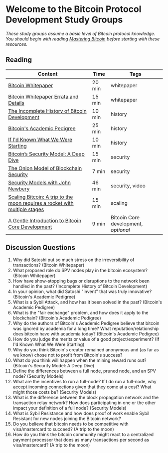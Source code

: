 # Welcome to the Bitcoin Protocol Development Study Groups

*These study groups assume a basic level of Bitcoin protocol knowledge. You should begin with reading [Mastering Bitcoin](https://github.com/bitcoinbook/bitcoinbook) before starting with these resources.*

## Reading

| Content                                                                                       | Time  | Tags                    |
|-----------------------------------------------------------------------------------------------|-------|-------------------------|
[Bitcoin Whitepaper](https://bitcoin.org/bitcoin.pdf) | 20 min | whitepaper |
[Bitcoin Whitepaper Errata and Details](https://gist.github.com/harding/dabea3d83c695e6b937bf090eddf2bb3) | 15 min | whitepaper |
[The Incomplete History of Bitcoin Development](https://b10c.me/blog/004-the-incomplete-history-of-bitcoin-development/) | 10 min | history |
[Bitcoin's Academic Pedigree](https://queue.acm.org/detail.cfm?id=3136559) | 25 min | history |
[If I'd Known What We Were Starting](https://www.linkedin.com/pulse/id-known-what-we-were-starting-ray-dillinger/) | 10 min | history |
[Bitcoin’s Security Model: A Deep Dive](https://www.coindesk.com/bitcoins-security-model-deep-dive) | 15 min | security |
[The Onion Model of Blockchain Security](https://insights.deribit.com/market-research/the-onion-model-of-blockchain-security-part-1/) | 7 min | security |
[Security Models with John Newbery](http://diyhpl.us/wiki/transcripts/chaincode-labs/2019-06-17-john-newbery-security-models/) | 46 min | security, video |
[Scaling Bitcoin: A trip to the moon requires a rocket with multiple stages](https://www.reddit.com/r/Bitcoin/comments/438hx0/a_trip_to_the_moon_requires_a_rocket_with/) | 15 min | scaling |
[A Gentle Introduction to Bitcoin Core Development](https://bitcointechtalk.com/a-gentle-introduction-to-bitcoin-core-development-fdc95eaee6b8) | 9 min | Bitcoin Core development, *optional* |

## Discussion Questions

1. Why did Satoshi put so much stress on the irreversibility of transactions? (Bitcoin Whitepaper)
1. What proposed role do SPV nodes play in the bitcoin ecosystem? (Bitcoin Whitepaper)
1. How have show-stopping bugs or disruptions to the network been handled in the past? (Incomplete History of Bitcoin Development)
1. In your opinion, what did Satoshi "invent" that was truly innovative? (Bitcoin's Academic Pedigree)
1. What is a Sybil Attack, and how has it been solved in the past? (Bitcoin's Academic Pedigree)
1. What is the "fair exchange" problem, and how does it apply to the blockchain? (Bitcoin's Academic Pedigree)
1. Why do the authors of Bitcoin's Academic Pedigree believe that bitcoin was ignored by academia for a long time? What reputation/relationship does bitcoin have with academia today? (Bitcoin's Academic Pedigree)
1. How do you judge the merits or value of a good project/experiment? (If I'd Known What We Were Starting)
1. Why do you think Bitcoin's creator remained anonymous and (as far as we know) chose not to profit from Bitcoin's success?
1. What do you think will happen when the mining reward runs out? (Bitcoin's Security Model: A Deep Dive)
1. Define the differences between a full node, pruned node, and an SPV node? (Security Models)
1. What are the incentives to run a full-node? If I do run a full-node, why accept incoming connections given that they come at a cost? What might those costs be? (Security Models)
1. What is the difference between the block propagation network and the transaction relay network? How does participating in one or the other impact your definition of a full node? (Security Models)
1. What is Sybil Resistance and how does proof of work enable Sybil Resistant for new nodes joining the Bitcoin network?
1. Do you believe that bitcoin needs to be competitive with visa/mastercard to succeed? (A trip to the moon)
1. How do you think the bitcoin community might react to a centralized payment processor that does as many transactions per second as visa/mastercard? (A trip to the moon)
